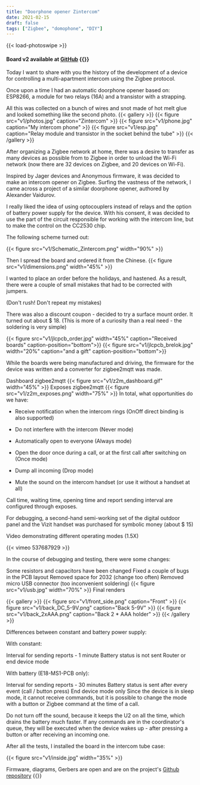 ```yaml
---
title: "Doorphone opener Zintercom"
date: 2021-02-15
draft: false
tags: ["Zigbee", "domophone", "DIY"]
---
```

{{< load-photoswipe >}}


#### Board v2 available at [GitHub](https://github.com/diyruz/Zintercom/) {{<icon icon="github" link="https://github.com/diyruz/Zintercom/" stroke_width="2" width="24" height="24" >}}

Today I want to share with you the history of the development of a device for controlling a multi-apartment intercom using the Zigbee protocol.

Once upon a time I had an automatic doorphone opener based on: ESP8266, a module for two relays (16A) and a transistor with a strapping.

All this was collected on a bunch of wires and snot made of hot melt glue and looked something like the second photo.
{{< gallery >}}
{{< figure src="v1/photos.jpg" caption="Zintercom" >}}
{{< figure src="v1/phone.jpg" caption="My intercom phone" >}}
{{< figure src="v1/esp.jpg" caption="Relay module and transistor in the socket behind the tube" >}}
{{< /gallery >}}

After organizing a Zigbee network at home, there was a desire to transfer as many devices as possible from to Zigbee in order to unload the Wi-Fi network (now there are 32 devices on Zigbee, and 20 devices on Wi-Fi).

Inspired by Jager devices and Anonymous firmware, it was decided to make an intercom opener on Zigbee. Surfing the vastness of the network, I came across a project of a similar doorphone opener, authored by Alexander Vaidurov.

I really liked the idea of ​​using optocouplers instead of relays and the option of battery power supply for the device. With his consent, it was decided to use the part of the circuit responsible for working with the intercom line, but to make the control on the CC2530 chip.

The following scheme turned out:

{{< figure src="v1/Schematic_Zintercom.png" width="90%" >}}

Then I spread the board and ordered it from the Chinese.
{{< figure src="v1/dimensions.png" width="45%" >}}

I wanted to place an order before the holidays, and hastened. As a result, there were a couple of small mistakes that had to be corrected with jumpers.

(Don't rush! Don't repeat my mistakes)

There was also a discount coupon - decided to try a surface mount order. It turned out about $ 18. (This is more of a curiosity than a real need - the soldering is very simple)

{{< figure src="v1/jlcpcb_order.jpg" width="45%" caption="Received boards" caption-position="bottom">}}
{{< figure src="v1/jlcpcb_brelok.jpg" width="20%" caption="and a gift" caption-position="bottom">}}




While the boards were being manufactured and driving, the firmware for the device was written and a converter for zigbee2mqtt was made.

Dashboard zigbee2mqtt
{{< figure src="v1/z2m_dashboard.gif" width="45%" >}}
Exposes zigbee2mqtt
{{< figure src="v1/z2m_exposes.png" width="75%" >}}
In total, what opportunities do we have:

* Receive notification when the intercom rings (OnOff direct binding is also supported)

* Do not interfere with the intercom (Never mode)

* Automatically open to everyone (Always mode)

* Open the door once during a call, or at the first call after switching on (Once mode)

* Dump all incoming (Drop mode)

* Mute the sound on the intercom handset (or use it without a handset at all)

Call time, waiting time, opening time and report sending interval are configured through exposes.

For debugging, a second-hand semi-working set of the digital outdoor panel and the Vizit handset was purchased for symbolic money (about $ 15)

Video demonstrating different operating modes (1.5X)


{{< vimeo 537687929 >}}


In the course of debugging and testing, there were some changes:

Some resistors and capacitors have been changed
Fixed a couple of bugs in the PCB layout
Removed space for 2032 (change too often)
Removed micro USB connector (too inconvenient soldering)
{{< figure src="v1/usb.jpg"  width="70%" >}}
Final renders

{{< gallery >}}
{{< figure src="v1/front_side.png" caption="Front" >}}
{{< figure src="v1/back_DC_5-9V.png" caption="Back 5-9V" >}}
{{< figure src="v1/back_2xAAA.png" caption="Back 2 * AAA holder" >}}
{{< /gallery >}}

Differences between constant and battery power supply:

With constant:

Interval for sending reports - 1 minute
Battery status is not sent
Router or end device mode



With battery (E18-MS1-PCB only):

Interval for sending reports - 30 minutes
Battery status is sent after every event (call / button press)
End device mode only
Since the device is in sleep mode, it cannot receive commands, but it is possible to change the mode with a button or Zigbee command at the time of a call.

Do not turn off the sound, because it keeps the U2 on all the time, which drains the battery much faster.
If any commands are in the coordinator's queue, they will be executed when the device wakes up - after pressing a button or after receiving an incoming one.

After all the tests, I installed the board in the intercom tube case:

{{< figure src="v1/inside.jpg" width="35%" >}}

Firmware, diagrams, Gerbers are open and are on the project's [Github repository](https://github.com/xyzroe/Zintercom/) {{<icon icon="github" link="https://github.com/xyzroe/Zintercom/" stroke_width="2" width="32" height="30" >}}
